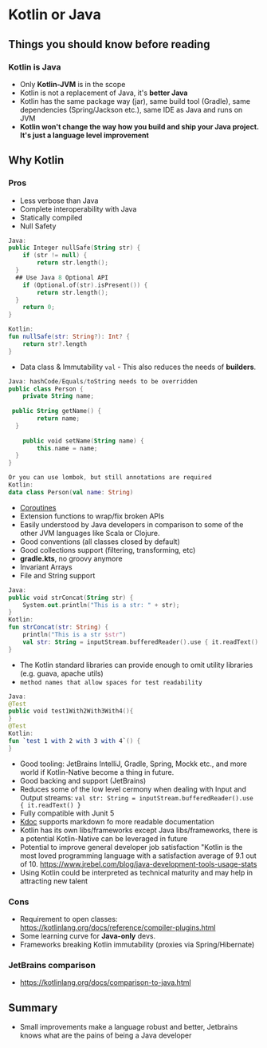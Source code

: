 
# Kotlin or Java

## Things you should know before reading

### Kotlin is Java

- Only **Kotlin-JVM** is in the scope
- Kotlin is not a replacement of Java, it's **better Java**
- Kotlin has the same package way (jar), same build tool (Gradle), same dependencies (Spring/Jackson etc.), same IDE as Java and runs on JVM
- **Kotlin won't change the way how you build and ship your Java project. It's just a language level improvement**


## Why Kotlin

### Pros

- Less verbose than Java
- Complete interoperability with Java
- Statically compiled
- Null Safety
```kotlin
Java:
public Integer nullSafe(String str) {  
    if (str != null) {  
        return str.length();  
  }  
  ## Use Java 8 Optional API
    if (Optional.of(str).isPresent()) {  
        return str.length();  
  }  
    return 0;  
}

Kotlin:
fun nullSafe(str: String?): Int? {  
    return str?.length  
}
```
- Data class & Immutability `val` - This also reduces the needs of **builders**.
```kotlin
Java: hashCode/Equals/toString needs to be overridden
public class Person {  
    private String name;  
  
 public String getName() {  
        return name;  
  }  
  
    public void setName(String name) {  
        this.name = name;  
  }
}

Or you can use lombok, but still annotations are required
Kotlin:
data class Person(val name: String)
```
- [Coroutines](https://kotlinlang.org/docs/coroutines-overview.html)
- Extension functions to wrap/fix broken APIs
- Easily understood by Java developers in comparison to some of the other JVM languages like Scala or Clojure.
- Good conventions (all classes closed by default)
- Good collections support (filtering, transforming, etc)
- **gradle.kts**, no groovy anymore
- Invariant Arrays
- File and String support
```kotlin
Java: 
public void strConcat(String str) {  
    System.out.println("This is a str: " + str);  
}
Kotlin:
fun strConcat(str: String) {  
    println("This is a str $str")
    val str: String = inputStream.bufferedReader().use { it.readText() }
}
```
- The Kotlin standard libraries can provide enough to omit utility libraries (e.g. guava, apache utils)
- `method names that allow spaces for test readability`
```kotlin
Java: 
@Test
public void test1With2With3With4(){   
}
@Test
Kotlin:
fun `test 1 with 2 with 3 with 4`() {  
}
```
- Good tooling: JetBrains IntelliJ, Gradle, Spring, Mockk etc., and more world if Kotlin-Native become a thing in future.
- Good backing and support (JetBrains)
- Reduces some of the low level cermony when dealing with Input and Output streams:
  `val str: String = inputStream.bufferedReader().use { it.readText() }`
- Fully compatible with Junit 5
- [Kdoc](https://kotlinlang.org/docs/kotlin-doc.html) supports markdown fo more readable documentation
- Kotlin has its own libs/frameworks except Java libs/frameworks, there is a potential Kotlin-Native can be leveraged in future
- Potential to improve general developer job satisfaction "Kotlin is the most loved programming language with a satisfaction average of 9.1 out of 10. https://www.jrebel.com/blog/java-development-tools-usage-stats
- Using Kotlin could be interpreted as technical maturity and may help in attracting new talent

### Cons

- Requirement to open classes: https://kotlinlang.org/docs/reference/compiler-plugins.html
- Some learning curve for **Java-only** devs.
- Frameworks breaking Kotlin immutability (proxies via Spring/Hibernate)


### JetBrains comparison

- https://kotlinlang.org/docs/comparison-to-java.html

## Summary

- Small improvements make a language robust and better, Jetbrains knows what are the pains of being a Java developer
